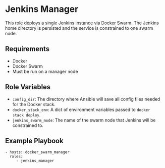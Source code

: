 Jenkins Manager
=========

This role deploys a single Jenkins instance via Docker Swarm. The Jenkins home directory is persisted and the service is constrained to one swarm node.

Requirements
------------

* Docker
* Docker Swarm
* Must be run on a manager node

Role Variables
--------------

* `config_dir`: The directory where Ansible will save all config files needed for the Docker stack.
* `docker_stack_env`: A dict of environment variables passed to `docker stack deploy`.
* `jenkins_swarm_node`: The name of the swarm node that Jenkins will be constrained to.

Example Playbook
----------------

    - hosts: docker_swarm_manager
      roles:
         - jenkins_manager
